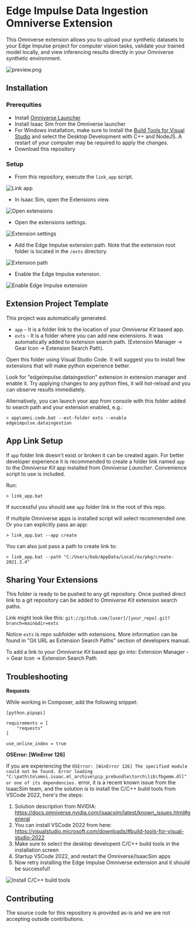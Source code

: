 # Edge Impulse Data Ingestion Omniverse Extension

This Omniverse extension allows you to upload your synthetic datasets to your Edge Impulse project for computer vision tasks, validate your trained model locally, and view inferencing results directly in your Omniverse synthetic environment.

![preview.png](/exts/edgeimpulse.dataingestion/data/preview.png)

## Installation

### Prerequities

* Install [Omniverse Launcher](https://docs.omniverse.nvidia.com/launcher/latest/installing_launcher.html)
* Install Isaac Sim from the Omniverse launcher
* For Windows installation, make sure to install the [Build Tools for Visual Studio](https://visualstudio.microsoft.com/downloads/#build-tools-for-visual-studio-2022) and select the Desktop Development with C++ and NodeJS. A restart of your computer may be required to apply the changes.
* Download this repository

### Setup

* From this repository, execute the `link_app` script.

![Link app](/exts/edgeimpulse.dataingestion/data/execute-link-app.png)

* In Isaac Sim, open the Extensions view.

![Open extensions](/exts/edgeimpulse.dataingestion/data/isaac-sim-open-extensions.png)

* Open the extensions settings.

![Extension settings](/exts/edgeimpulse.dataingestion/data/isaac-sim-extensions-settings.png)

* Add the Edge Impulse extension path. Note that the extension root folder is located in the `/exts` directory.

![Extension path](/exts/edgeimpulse.dataingestion/data/isaac-sim-extension-path.png)

* Enable the Edge Impulse extension.

![Enable Edge Impulse extension](/exts/edgeimpulse.dataingestion/data/isaac-sim-enable-edgeimpulse-ext.png)


## Extension Project Template

This project was automatically generated.

- `app` - It is a folder link to the location of your *Omniverse Kit* based app.
- `exts` - It is a folder where you can add new extensions. It was automatically added to extension search path. (Extension Manager -> Gear Icon -> Extension Search Path).

Open this folder using Visual Studio Code. It will suggest you to install few extensions that will make python experience better.

Look for "edgeimpulse.dataingestion" extension in extension manager and enable it. Try applying changes to any python files, it will hot-reload and you can observe results immediately.

Alternatively, you can launch your app from console with this folder added to search path and your extension enabled, e.g.:

```
> app\omni.code.bat --ext-folder exts --enable edgeimpulse.dataingestion
```

## App Link Setup

If `app` folder link doesn't exist or broken it can be created again. For better developer experience it is recommended to create a folder link named `app` to the *Omniverse Kit* app installed from *Omniverse Launcher*. Convenience script to use is included.

Run:

```
> link_app.bat
```

If successful you should see `app` folder link in the root of this repo.

If multiple Omniverse apps is installed script will select recommended one. Or you can explicitly pass an app:

```
> link_app.bat --app create
```

You can also just pass a path to create link to:

```
> link_app.bat --path "C:/Users/bob/AppData/Local/ov/pkg/create-2021.3.4"
```


## Sharing Your Extensions

This folder is ready to be pushed to any git repository. Once pushed direct link to a git repository can be added to *Omniverse Kit* extension search paths.

Link might look like this: `git://github.com/[user]/[your_repo].git?branch=main&dir=exts`

Notice `exts` is repo subfolder with extensions. More information can be found in "Git URL as Extension Search Paths" section of developers manual.

To add a link to your *Omniverse Kit* based app go into: Extension Manager -> Gear Icon -> Extension Search Path


## Troubleshooting

**Requests**

While working in Composer, add the following snippet:

 
```
[python.pipapi]

requirements = [
    "requests"
]

use_online_index = true
```

**OSError: [WinError 126]**

If you are experiencing the `OSError: [WinError 126] The specified module could not be found. Error loading "C:\path\to\omni.isaac.ml_archive\pip_prebundle\torch\lib\fbgemm.dll" or one of its dependencies.` error, it is a recent known issue from the IsaacSim team, and the solution is to install the C/C++ build tools from VSCode 2022, here's the steps:

1. Solution description from NVIDIA: https://docs.omniverse.nvidia.com/isaacsim/latest/known_issues.html#general
2. You can install VSCode 2022 from here: https://visualstudio.microsoft.com/downloads/#build-tools-for-visual-studio-2022
3. Make sure to select the desktop developent C/C++ build tools in the installation screen
4. Startup VSCode 2022, and restart the Omniverse/IsaacSim apps
5. Now retry installing the Edge Impulse Omniverse extension and it should be successful!

![Install C/C++ build tools](/exts/edgeimpulse.dataingestion/data/install-development-tools-vs-code.png)

## Contributing
The source code for this repository is provided as-is and we are not accepting outside contributions.
